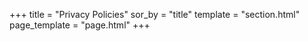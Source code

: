 +++
title = "Privacy Policies"
sor_by = "title"
template = "section.html"
page_template = "page.html"
+++

